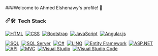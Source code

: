 ###Welcome to Ahmed Elshenawy's profile! 👋
<h3 dir="auto"><a id="user-content--tech-stack" class="anchor" aria-hidden="true" tabindex="-1" href="#-tech-stack"><svg class="octicon octicon-link" viewBox="0 0 16 16" version="1.1" width="16" height="16" aria-hidden="true"><path d="m7.775 3.275 1.25-1.25a3.5 3.5 0 1 1 4.95 4.95l-2.5 2.5a3.5 3.5 0 0 1-4.95 0 .751.751 0 0 1 .018-1.042.751.751 0 0 1 1.042-.018 1.998 1.998 0 0 0 2.83 0l2.5-2.5a2.002 2.002 0 0 0-2.83-2.83l-1.25 1.25a.751.751 0 0 1-1.042-.018.751.751 0 0 1-.018-1.042Zm-4.69 9.64a1.998 1.998 0 0 0 2.83 0l1.25-1.25a.751.751 0 0 1 1.042.018.751.751 0 0 1 .018 1.042l-1.25 1.25a3.5 3.5 0 1 1-4.95-4.95l2.5-2.5a3.5 3.5 0 0 1 4.95 0 .751.751 0 0 1-.018 1.042.751.751 0 0 1-1.042.018 1.998 1.998 0 0 0-2.83 0l-2.5 2.5a1.998 1.998 0 0 0 0 2.83Z"></path></svg></a>🛠 &nbsp;Tech Stack</h3>
<p dir="auto"><a target="_blank" rel="noopener noreferrer nofollow" href="https://camo.githubusercontent.com/f5d8f5bac7a140bdf85a42fc9bb0bb6bc51cdedce8efb7ff5c8bafea12d86342/68747470733a2f2f696d672e736869656c64732e696f2f62616467652f2d48544d4c2d3035313232413f7374796c653d666c6174266c6f676f3d48544d4c35"><img src="https://camo.githubusercontent.com/f5d8f5bac7a140bdf85a42fc9bb0bb6bc51cdedce8efb7ff5c8bafea12d86342/68747470733a2f2f696d672e736869656c64732e696f2f62616467652f2d48544d4c2d3035313232413f7374796c653d666c6174266c6f676f3d48544d4c35" alt="HTML" data-canonical-src="https://img.shields.io/badge/-HTML-05122A?style=flat&amp;logo=HTML5" style="max-width: 100%;"></a>&nbsp;
<a target="_blank" rel="noopener noreferrer nofollow" href="https://camo.githubusercontent.com/9b95f14b76aeda0fd717bebe3729a10b90cd62e94e920726111a4b4d6c87fcd4/68747470733a2f2f696d672e736869656c64732e696f2f62616467652f2d4353532d3035313232413f7374796c653d666c6174266c6f676f3d43535333266c6f676f436f6c6f723d313537324236"><img src="https://camo.githubusercontent.com/9b95f14b76aeda0fd717bebe3729a10b90cd62e94e920726111a4b4d6c87fcd4/68747470733a2f2f696d672e736869656c64732e696f2f62616467652f2d4353532d3035313232413f7374796c653d666c6174266c6f676f3d43535333266c6f676f436f6c6f723d313537324236" alt="CSS" data-canonical-src="https://img.shields.io/badge/-CSS-05122A?style=flat&amp;logo=CSS3&amp;logoColor=1572B6" style="max-width: 100%;"></a>&nbsp;
<a target="_blank" rel="noopener noreferrer nofollow" href="https://camo.githubusercontent.com/38b2bf7257f8a2e74117b783af79f76b0b8f25c5360324dc55630a39ef0b3a82/68747470733a2f2f696d672e736869656c64732e696f2f62616467652f2d426f6f7473747261702d3035313232413f7374796c653d666c6174266c6f676f3d626f6f747374726170266c6f676f436f6c6f723d353633443743"><img src="https://camo.githubusercontent.com/38b2bf7257f8a2e74117b783af79f76b0b8f25c5360324dc55630a39ef0b3a82/68747470733a2f2f696d672e736869656c64732e696f2f62616467652f2d426f6f7473747261702d3035313232413f7374796c653d666c6174266c6f676f3d626f6f747374726170266c6f676f436f6c6f723d353633443743" alt="Bootstrap" data-canonical-src="https://img.shields.io/badge/-Bootstrap-05122A?style=flat&amp;logo=bootstrap&amp;logoColor=563D7C" style="max-width: 100%;"></a>&nbsp;
<a target="_blank" rel="noopener noreferrer nofollow" href="https://camo.githubusercontent.com/b95a05885d234291abaea2ccdecbad37bfb47c2964ae818526d76905d8d49438/68747470733a2f2f696d672e736869656c64732e696f2f62616467652f2d4a6176615363726970742d3035313232413f7374796c653d666c6174266c6f676f3d6a617661736372697074"><img src="https://camo.githubusercontent.com/b95a05885d234291abaea2ccdecbad37bfb47c2964ae818526d76905d8d49438/68747470733a2f2f696d672e736869656c64732e696f2f62616467652f2d4a6176615363726970742d3035313232413f7374796c653d666c6174266c6f676f3d6a617661736372697074" alt="JavaScript" data-canonical-src="https://img.shields.io/badge/-JavaScript-05122A?style=flat&amp;logo=javascript" style="max-width: 100%;"></a>&nbsp;
<a target="_blank" rel="noopener noreferrer nofollow" href="https://camo.githubusercontent.com/c7a567cee78c421eb49e34beabb9659e1cb725fb647db1f159b33780a7d85801/68747470733a2f2f696d672e736869656c64732e696f2f62616467652f2d416e67756c61722d3035313232413f7374796c653d666c6174266c6f676f3d616e67756c6172"><img src="https://camo.githubusercontent.com/c7a567cee78c421eb49e34beabb9659e1cb725fb647db1f159b33780a7d85801/68747470733a2f2f696d672e736869656c64732e696f2f62616467652f2d416e67756c61722d3035313232413f7374796c653d666c6174266c6f676f3d616e67756c6172" alt="Angular.js" data-canonical-src="https://img.shields.io/badge/-Angular-05122A?style=flat&amp;logo=angular" style="max-width: 100%;"></a>&nbsp;</p>

<p dir="auto"><a target="_blank" rel="noopener noreferrer nofollow" href="https://camo.githubusercontent.com/9c08913e1ad832eef81f6c752c4610e282db814bd8921b9a387a644556996df3/68747470733a2f2f696d672e736869656c64732e696f2f62616467652f2d53514c2d3035313232413f7374796c653d666c6174266c6f676f3d6d6963726f736f667425323073716c253230736572766572266c6f676f436f6c6f723d434332393237"><img src="https://camo.githubusercontent.com/9c08913e1ad832eef81f6c752c4610e282db814bd8921b9a387a644556996df3/68747470733a2f2f696d672e736869656c64732e696f2f62616467652f2d53514c2d3035313232413f7374796c653d666c6174266c6f676f3d6d6963726f736f667425323073716c253230736572766572266c6f676f436f6c6f723d434332393237" alt="SQL" data-canonical-src="https://img.shields.io/badge/-SQL-05122A?style=flat&amp;logo=microsoft%20sql%20server&amp;logoColor=CC2927" style="max-width: 100%;"></a>&nbsp;
<a target="_blank" rel="noopener noreferrer nofollow" href="https://camo.githubusercontent.com/51912d23139264f0e0048abc78221d295a3f691ec52f9577d9bf37fee62cc69c/68747470733a2f2f696d672e736869656c64732e696f2f62616467652f2d53514c2532305365727665722d3035313232413f7374796c653d666c6174266c6f676f3d6d6963726f736f667425323073716c253230736572766572266c6f676f436f6c6f723d434332393237"><img src="https://camo.githubusercontent.com/51912d23139264f0e0048abc78221d295a3f691ec52f9577d9bf37fee62cc69c/68747470733a2f2f696d672e736869656c64732e696f2f62616467652f2d53514c2532305365727665722d3035313232413f7374796c653d666c6174266c6f676f3d6d6963726f736f667425323073716c253230736572766572266c6f676f436f6c6f723d434332393237" alt="SQL Server" data-canonical-src="https://img.shields.io/badge/-SQL%20Server-05122A?style=flat&amp;logo=microsoft%20sql%20server&amp;logoColor=CC2927" style="max-width: 100%;"></a>&nbsp;
<a target="_blank" rel="noopener noreferrer nofollow" href="https://camo.githubusercontent.com/7a10dea27ff43f36ae55655c9038c23fb98ff0afaafc6aac0996631604e14022/68747470733a2f2f696d672e736869656c64732e696f2f62616467652f632532332d3035313232413f7374796c653d666c6174266c6f676f3d632d7368617270266c6f676f436f6c6f723d354332443931"><img src="https://camo.githubusercontent.com/7a10dea27ff43f36ae55655c9038c23fb98ff0afaafc6aac0996631604e14022/68747470733a2f2f696d672e736869656c64732e696f2f62616467652f632532332d3035313232413f7374796c653d666c6174266c6f676f3d632d7368617270266c6f676f436f6c6f723d354332443931" alt="C#" data-canonical-src="https://img.shields.io/badge/c%23-05122A?style=flat&amp;logo=c-sharp&amp;logoColor=5C2D91" style="max-width: 100%;"></a>&nbsp;
<a target="_blank" rel="noopener noreferrer nofollow" href="https://camo.githubusercontent.com/12db58dcb43836b832637d6ca5fe7fd6c859cce80351e1c627623af2160786af/68747470733a2f2f696d672e736869656c64732e696f2f62616467652f2d4c494e512d3035313232413f7374796c653d666c6174266c6f676f3d2e4e4554266c6f676f436f6c6f723d353132424434"><img src="https://camo.githubusercontent.com/12db58dcb43836b832637d6ca5fe7fd6c859cce80351e1c627623af2160786af/68747470733a2f2f696d672e736869656c64732e696f2f62616467652f2d4c494e512d3035313232413f7374796c653d666c6174266c6f676f3d2e4e4554266c6f676f436f6c6f723d353132424434" alt="LINQ" data-canonical-src="https://img.shields.io/badge/-LINQ-05122A?style=flat&amp;logo=.NET&amp;logoColor=512BD4" style="max-width: 100%;"></a>&nbsp;
<a target="_blank" rel="noopener noreferrer nofollow" href="https://camo.githubusercontent.com/34f026fc019aa227465b9ba011a0e73497feb2beda075e7806272340e98c38d7/68747470733a2f2f696d672e736869656c64732e696f2f62616467652f2d456e746974792532304672616d65776f726b2d3035313232413f7374796c653d666c6174266c6f676f3d2e4e4554266c6f676f436f6c6f723d353132424434"><img src="https://camo.githubusercontent.com/34f026fc019aa227465b9ba011a0e73497feb2beda075e7806272340e98c38d7/68747470733a2f2f696d672e736869656c64732e696f2f62616467652f2d456e746974792532304672616d65776f726b2d3035313232413f7374796c653d666c6174266c6f676f3d2e4e4554266c6f676f436f6c6f723d353132424434" alt="Entity Framework" data-canonical-src="https://img.shields.io/badge/-Entity%20Framework-05122A?style=flat&amp;logo=.NET&amp;logoColor=512BD4" style="max-width: 100%;"></a>&nbsp;
<a target="_blank" rel="noopener noreferrer nofollow" href="https://camo.githubusercontent.com/ea211a92f2384e27471361443b44df8189aa41338a94d23dce242422b7b366c2/68747470733a2f2f696d672e736869656c64732e696f2f62616467652f2d4153502e4e45542d3035313232413f7374796c653d666c6174266c6f676f3d646f746e6574266c6f676f436f6c6f723d353132424434"><img src="https://camo.githubusercontent.com/ea211a92f2384e27471361443b44df8189aa41338a94d23dce242422b7b366c2/68747470733a2f2f696d672e736869656c64732e696f2f62616467652f2d4153502e4e45542d3035313232413f7374796c653d666c6174266c6f676f3d646f746e6574266c6f676f436f6c6f723d353132424434" alt="ASP.NET" data-canonical-src="https://img.shields.io/badge/-ASP.NET-05122A?style=flat&amp;logo=dotnet&amp;logoColor=512BD4" style="max-width: 100%;"></a>&nbsp;
<a target="_blank" rel="noopener noreferrer nofollow" href="https://camo.githubusercontent.com/356c88ad94b005985f22fc0930c872c2af0f938e57a426a2b8d092fcdd3c6584/68747470733a2f2f696d672e736869656c64732e696f2f62616467652f2d4150492d3035313232413f7374796c653d666c6174266c6f676f3d646f746e6574266c6f676f436f6c6f723d353132424434"><img src="https://camo.githubusercontent.com/356c88ad94b005985f22fc0930c872c2af0f938e57a426a2b8d092fcdd3c6584/68747470733a2f2f696d672e736869656c64732e696f2f62616467652f2d4150492d3035313232413f7374796c653d666c6174266c6f676f3d646f746e6574266c6f676f436f6c6f723d353132424434" alt="API" data-canonical-src="https://img.shields.io/badge/-API-05122A?style=flat&amp;logo=dotnet&amp;logoColor=512BD4" style="max-width: 100%;"></a>&nbsp;
<a target="_blank" rel="noopener noreferrer nofollow" href="https://camo.githubusercontent.com/8422731a8ed8916c97735eb88f899c4456dfdd64e6774073f8c966a7759ccf05/68747470733a2f2f696d672e736869656c64732e696f2f62616467652f2d4d56432d3035313232413f7374796c653d666c6174266c6f676f3d646f746e6574266c6f676f436f6c6f723d353132424434"><img src="https://camo.githubusercontent.com/8422731a8ed8916c97735eb88f899c4456dfdd64e6774073f8c966a7759ccf05/68747470733a2f2f696d672e736869656c64732e696f2f62616467652f2d4d56432d3035313232413f7374796c653d666c6174266c6f676f3d646f746e6574266c6f676f436f6c6f723d353132424434" alt="MVC" data-canonical-src="https://img.shields.io/badge/-MVC-05122A?style=flat&amp;logo=dotnet&amp;logoColor=512BD4" style="max-width: 100%;"></a>&nbsp;
<a target="_blank" rel="noopener noreferrer nofollow" href="https://camo.githubusercontent.com/0923777c1f8e18fc4c1ac9ea526d62fefa2149250ea73d69d9200d52c92ec7f0/68747470733a2f2f696d672e736869656c64732e696f2f62616467652f2d56697375616c25323053747564696f2d3035313232413f7374796c653d666c6174266c6f676f3d76697375616c25323073747564696f266c6f676f436f6c6f723d354332443931"><img src="https://camo.githubusercontent.com/0923777c1f8e18fc4c1ac9ea526d62fefa2149250ea73d69d9200d52c92ec7f0/68747470733a2f2f696d672e736869656c64732e696f2f62616467652f2d56697375616c25323053747564696f2d3035313232413f7374796c653d666c6174266c6f676f3d76697375616c25323073747564696f266c6f676f436f6c6f723d354332443931" alt="Visual Studio" data-canonical-src="https://img.shields.io/badge/-Visual%20Studio-05122A?style=flat&amp;logo=visual%20studio&amp;logoColor=5C2D91" style="max-width: 100%;"></a>&nbsp;
<a target="_blank" rel="noopener noreferrer nofollow" href="https://camo.githubusercontent.com/70e99aed48f6cc8aa246c72fc87db533cee7a68c96a8f47c82cb675c3ecb0541/68747470733a2f2f696d672e736869656c64732e696f2f62616467652f2d56697375616c25323053747564696f253230436f64652d3035313232413f7374796c653d666c6174266c6f676f3d76697375616c2d73747564696f2d636f6465266c6f676f436f6c6f723d303037414343"><img src="https://camo.githubusercontent.com/70e99aed48f6cc8aa246c72fc87db533cee7a68c96a8f47c82cb675c3ecb0541/68747470733a2f2f696d672e736869656c64732e696f2f62616467652f2d56697375616c25323053747564696f253230436f64652d3035313232413f7374796c653d666c6174266c6f676f3d76697375616c2d73747564696f2d636f6465266c6f676f436f6c6f723d303037414343" alt="Visual Studio Code" data-canonical-src="https://img.shields.io/badge/-Visual%20Studio%20Code-05122A?style=flat&amp;logo=visual-studio-code&amp;logoColor=007ACC" style="max-width: 100%;"></a>&nbsp;

<!--
**ELshenawy1/ELshenawy1** is a ✨ _special_ ✨ repository because its `README.md` (this file) appears on your GitHub profile.

Here are some ideas to get you started:

- 🔭 I’m currently working on ...
- 🌱 I’m currently learning ...
- 👯 I’m looking to collaborate on ...
- 🤔 I’m looking for help with ...
- 💬 Ask me about ...
- 📫 How to reach me: ...
- 😄 Pronouns: ...
- ⚡ Fun fact: ...
-->
